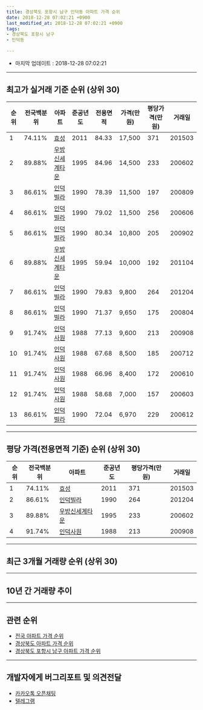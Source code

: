 ```yaml
---
title: 경상북도 포항시 남구 인덕동 아파트 가격 순위
date: 2018-12-28 07:02:21 +0900
last_modified_at: 2018-12-28 07:02:21 +0900
tags:
- 경상북도 포항시 남구
- 인덕동

---
```


* 마지막 업데이트 : 2018-12-28 07:02:21

---

## 최고가 실거래 기준 순위 (상위 30)


|순위|전국백분위|아파트|준공년도|전용면적|가격(만원)|평당가격(만원)|거래일|
|---|---|---|---|---|---|---|---|
|1|74.11%|[효성](https://search.naver.com/search.naver?query=%EA%B2%BD%EC%83%81%EB%B6%81%EB%8F%84+%ED%8F%AC%ED%95%AD%EC%8B%9C+%EB%82%A8%EA%B5%AC+%EC%9D%B8%EB%8D%95%EB%8F%99+%ED%9A%A8%EC%84%B1)|2011|84.33|17,500|371|201503|
|2|89.88%|[우방신세계타운](https://search.naver.com/search.naver?query=%EA%B2%BD%EC%83%81%EB%B6%81%EB%8F%84+%ED%8F%AC%ED%95%AD%EC%8B%9C+%EB%82%A8%EA%B5%AC+%EC%9D%B8%EB%8D%95%EB%8F%99+%EC%9A%B0%EB%B0%A9%EC%8B%A0%EC%84%B8%EA%B3%84%ED%83%80%EC%9A%B4)|1995|84.96|14,500|233|200602|
|3|86.61%|[인덕빌라](https://search.naver.com/search.naver?query=%EA%B2%BD%EC%83%81%EB%B6%81%EB%8F%84+%ED%8F%AC%ED%95%AD%EC%8B%9C+%EB%82%A8%EA%B5%AC+%EC%9D%B8%EB%8D%95%EB%8F%99+%EC%9D%B8%EB%8D%95%EB%B9%8C%EB%9D%BC)|1990|78.39|11,500|197|200809|
|4|86.61%|[인덕빌라](https://search.naver.com/search.naver?query=%EA%B2%BD%EC%83%81%EB%B6%81%EB%8F%84+%ED%8F%AC%ED%95%AD%EC%8B%9C+%EB%82%A8%EA%B5%AC+%EC%9D%B8%EB%8D%95%EB%8F%99+%EC%9D%B8%EB%8D%95%EB%B9%8C%EB%9D%BC)|1990|79.02|11,500|256|200606|
|5|86.61%|[인덕빌라](https://search.naver.com/search.naver?query=%EA%B2%BD%EC%83%81%EB%B6%81%EB%8F%84+%ED%8F%AC%ED%95%AD%EC%8B%9C+%EB%82%A8%EA%B5%AC+%EC%9D%B8%EB%8D%95%EB%8F%99+%EC%9D%B8%EB%8D%95%EB%B9%8C%EB%9D%BC)|1990|80.34|10,800|205|200902|
|6|89.88%|[우방신세계타운](https://search.naver.com/search.naver?query=%EA%B2%BD%EC%83%81%EB%B6%81%EB%8F%84+%ED%8F%AC%ED%95%AD%EC%8B%9C+%EB%82%A8%EA%B5%AC+%EC%9D%B8%EB%8D%95%EB%8F%99+%EC%9A%B0%EB%B0%A9%EC%8B%A0%EC%84%B8%EA%B3%84%ED%83%80%EC%9A%B4)|1995|59.94|10,000|192|201104|
|7|86.61%|[인덕빌라](https://search.naver.com/search.naver?query=%EA%B2%BD%EC%83%81%EB%B6%81%EB%8F%84+%ED%8F%AC%ED%95%AD%EC%8B%9C+%EB%82%A8%EA%B5%AC+%EC%9D%B8%EB%8D%95%EB%8F%99+%EC%9D%B8%EB%8D%95%EB%B9%8C%EB%9D%BC)|1990|79.83|9,800|264|201204|
|8|86.61%|[인덕빌라](https://search.naver.com/search.naver?query=%EA%B2%BD%EC%83%81%EB%B6%81%EB%8F%84+%ED%8F%AC%ED%95%AD%EC%8B%9C+%EB%82%A8%EA%B5%AC+%EC%9D%B8%EB%8D%95%EB%8F%99+%EC%9D%B8%EB%8D%95%EB%B9%8C%EB%9D%BC)|1990|71.37|9,650|175|200804|
|9|91.74%|[인덕사원](https://search.naver.com/search.naver?query=%EA%B2%BD%EC%83%81%EB%B6%81%EB%8F%84+%ED%8F%AC%ED%95%AD%EC%8B%9C+%EB%82%A8%EA%B5%AC+%EC%9D%B8%EB%8D%95%EB%8F%99+%EC%9D%B8%EB%8D%95%EC%82%AC%EC%9B%90)|1988|77.13|9,600|213|200908|
|10|91.74%|[인덕사원](https://search.naver.com/search.naver?query=%EA%B2%BD%EC%83%81%EB%B6%81%EB%8F%84+%ED%8F%AC%ED%95%AD%EC%8B%9C+%EB%82%A8%EA%B5%AC+%EC%9D%B8%EB%8D%95%EB%8F%99+%EC%9D%B8%EB%8D%95%EC%82%AC%EC%9B%90)|1988|67.68|8,500|185|200712|
|11|91.74%|[인덕사원](https://search.naver.com/search.naver?query=%EA%B2%BD%EC%83%81%EB%B6%81%EB%8F%84+%ED%8F%AC%ED%95%AD%EC%8B%9C+%EB%82%A8%EA%B5%AC+%EC%9D%B8%EB%8D%95%EB%8F%99+%EC%9D%B8%EB%8D%95%EC%82%AC%EC%9B%90)|1988|66.96|8,400|172|200610|
|12|91.74%|[인덕사원](https://search.naver.com/search.naver?query=%EA%B2%BD%EC%83%81%EB%B6%81%EB%8F%84+%ED%8F%AC%ED%95%AD%EC%8B%9C+%EB%82%A8%EA%B5%AC+%EC%9D%B8%EB%8D%95%EB%8F%99+%EC%9D%B8%EB%8D%95%EC%82%AC%EC%9B%90)|1988|58.68|7,000|157|200603|
|13|86.61%|[인덕빌라](https://search.naver.com/search.naver?query=%EA%B2%BD%EC%83%81%EB%B6%81%EB%8F%84+%ED%8F%AC%ED%95%AD%EC%8B%9C+%EB%82%A8%EA%B5%AC+%EC%9D%B8%EB%8D%95%EB%8F%99+%EC%9D%B8%EB%8D%95%EB%B9%8C%EB%9D%BC)|1990|72.04|6,970|229|200612|


---

## 평당 가격(전용면적 기준) 순위 (상위 30)


|순위|전국백분위|아파트|준공년도|평당가격(만원)|거래일|
|---|---|---|---|---|---|
|1|74.11%|[효성](https://search.naver.com/search.naver?query=%EA%B2%BD%EC%83%81%EB%B6%81%EB%8F%84+%ED%8F%AC%ED%95%AD%EC%8B%9C+%EB%82%A8%EA%B5%AC+%EC%9D%B8%EB%8D%95%EB%8F%99+%ED%9A%A8%EC%84%B1)|2011|371|201503|
|2|86.61%|[인덕빌라](https://search.naver.com/search.naver?query=%EA%B2%BD%EC%83%81%EB%B6%81%EB%8F%84+%ED%8F%AC%ED%95%AD%EC%8B%9C+%EB%82%A8%EA%B5%AC+%EC%9D%B8%EB%8D%95%EB%8F%99+%EC%9D%B8%EB%8D%95%EB%B9%8C%EB%9D%BC)|1990|264|201204|
|3|89.88%|[우방신세계타운](https://search.naver.com/search.naver?query=%EA%B2%BD%EC%83%81%EB%B6%81%EB%8F%84+%ED%8F%AC%ED%95%AD%EC%8B%9C+%EB%82%A8%EA%B5%AC+%EC%9D%B8%EB%8D%95%EB%8F%99+%EC%9A%B0%EB%B0%A9%EC%8B%A0%EC%84%B8%EA%B3%84%ED%83%80%EC%9A%B4)|1995|233|200602|
|4|91.74%|[인덕사원](https://search.naver.com/search.naver?query=%EA%B2%BD%EC%83%81%EB%B6%81%EB%8F%84+%ED%8F%AC%ED%95%AD%EC%8B%9C+%EB%82%A8%EA%B5%AC+%EC%9D%B8%EB%8D%95%EB%8F%99+%EC%9D%B8%EB%8D%95%EC%82%AC%EC%9B%90)|1988|213|200908|


---

## 최근 3개월 거래량 순위 (상위 30)


<div style="width:100%;">
    <canvas id="deal_count_ranking" height="250"></canvas>
</div>


<script>
new Chart(document.getElementById("deal_count_ranking"), {
    type: 'horizontalBar',
    data: {
        labels: ['우방신세계타운', '효성'],
        datasets: [{
            label: '실거래 수',
            data: [1, 1],
            borderColor: "rgba(255, 0, 128, 1)",
            backgroundColor: "rgba(255, 0, 128, 0.5)",
            fill: false,
        }]
    },
    options: {
        responsive: true,
        title: {
            display: true,
            text: '최근 3개월 거래량 순위'
        },
        tooltips: {
            mode: 'index',
            intersect: false,
            callbacks: {
                title: function(tooltipItems, data) {
                    return "실거래 수:";
                },
                label: function(tooltipItem, data) {
                    return data.labels[tooltipItem.index] + ": " + tooltipItem.xLabel;
                }
            }
        },
        hover: {
            mode: 'nearest',
            intersect: true
        },
        scales: {
            xAxes: [{
                display: true,
                scaleLabel: {
                    display: true,
                    labelString: '실거래 수'
                },
                ticks: {
                    suggestedMin: 0,
                }
            }],
            yAxes: [{
                display: true,
                ticks: {
                    autoSkip: false,
                    callback: function(value, index, values) {
                        if (value.length > 15)
                            return value.substr(0, 13) + "...";
                        else
                            return value;
                    }
                },
                scaleLabel: {
                    display: false,
                }
            }]
        }
    }
});

</script>


---

## 10년 간 거래량 추이


<div style="width:100%;">
    <canvas id="deal_progress" height="250"></canvas>
</div>

<script>
new Chart(document.getElementById("deal_progress"), {
    type: 'line',
    data: {
        labels: ['200812','200901','200902','200903','200904','200905','200906','200907','200908','200909','200910','200911','200912','201001','201002','201003','201004','201005','201006','201007','201008','201009','201010','201011','201012','201101','201102','201103','201104','201105','201106','201107','201108','201109','201110','201111','201112','201201','201202','201203','201204','201205','201206','201207','201208','201209','201210','201211','201212','201301','201302','201303','201304','201305','201306','201307','201308','201309','201310','201311','201312','201401','201402','201403','201404','201405','201406','201407','201408','201409','201410','201411','201412','201501','201502','201503','201504','201505','201506','201507','201508','201509','201510','201511','201512','201601','201602','201603','201604','201605','201606','201607','201608','201609','201610','201611','201612','201701','201702','201703','201704','201705','201706','201707','201708','201709','201710','201711','201712','201801','201802','201803','201804','201805','201806','201807','201808','201809','201810','201811','201812'],
        datasets: [{
            label: '실거래 수',
            pointRadius: 1,
            data: [2, 2, 3, 4, 7, 3, 4, 2, 3, 2, 1, 3, 6, 5, 5, 7, 3, 1, 3, 3, 3, 4, 6, 4, 3, 3, 5, 7, 4, 2, 6, 7, 7, 0, 7, 9, 6, 4, 6, 6, 6, 7, 10, 5, 5, 1, 1, 2, 5, 1, 4, 2, 7, 7, 1, 4, 0, 3, 3, 2, 2, 4, 5, 2, 6, 3, 4, 7, 2, 3, 1, 7, 3, 4, 6, 4, 8, 6, 5, 4, 4, 3, 1, 3, 1, 3, 1, 2, 1, 0, 4, 2, 2, 0, 4, 2, 3, 1, 4, 1, 2, 1, 2, 6, 3, 0, 1, 0, 3, 2, 2, 2, 0, 2, 2, 3, 3, 1, 1, 0, 1],
            borderColor: "rgba(255, 201, 14, 1)",
            backgroundColor: "rgba(255, 201, 14, 0.5)",
            fill: true,
        }]
    },
    options: {
        responsive: true,
        title: {
            display: true,
            text: '10년간 거래량 추이'
        },
        tooltips: {
            mode: 'index',
            intersect: false,
        },
        hover: {
            mode: 'nearest',
            intersect: true
        },
        scales: {
            xAxes: [{
                display: true,
                scaleLabel: {
                    display: true,
                    labelString: '년/월'
                }
            }],
            yAxes: [{
                display: true,
                ticks: {
                    suggestedMin: 0,
                },
                scaleLabel: {
                    display: true,
                    labelString: '실거래 수'
                }
            }]
        }
    }
});

</script>


---

## 관련 순위

- [전국 아파트 가격 순위](https://inasie.github.io/apt-ranking/전국)
- [경상북도 아파트 가격 순위](https://inasie.github.io/apt-ranking/경상북도)
- [경상북도 포항시 남구 아파트 가격 순위](https://inasie.github.io/apt-ranking/경상북도-포항시-남구)


---

## 개발자에게 버그리포트 및 의견전달

- [카카오톡 오픈채팅](https://open.kakao.com/o/gLJUAP4)
- [텔레그램](https://t.me/inasie)

